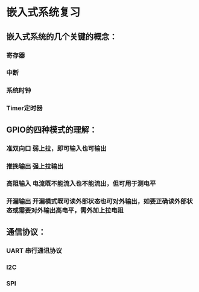 # 嵌入式系统复习
## 嵌入式系统的几个关键的概念：
### 寄存器
### 中断
### 系统时钟
### Timer定时器
## GPIO的四种模式的理解：
### 准双向口 弱上拉，即可输入也可输出
### 推挽输出 强上拉输出
### 高阻输入 电流既不能流入也不能流出，但可用于测电平
### 开漏输出 开漏模式既可读外部状态也可对外输出，如要正确读外部状态或需要对外输出高电平，需外加上拉电阻
## 通信协议：
### UART 串行通讯协议
### I2C
### SPI
